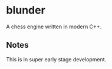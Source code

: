 # blunder

A chess engine written in modern C++.

## Notes

This is in super early stage development.
